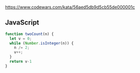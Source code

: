 https://www.codewars.com/kata/56aed5db9d5cb55de000001c

## JavaScript
```js
function twoCount(n) {
  let v = 0;
  while (Number.isInteger(n)) {
    n /= 2;
    v++;
  }
  return v-1
}
```